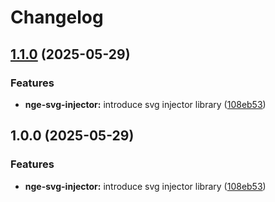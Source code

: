 # Changelog

## [1.1.0](https://github.com/ecoma-io/application/compare/nge-svg-injector@v1.0.0...nge-svg-injector@v1.1.0) (2025-05-29)


### Features

* **nge-svg-injector:** introduce svg injector library ([108eb53](https://github.com/ecoma-io/application/commit/108eb53d0a17a16324de29dbaa43ad3a3c87efb2))

## 1.0.0 (2025-05-29)


### Features

* **nge-svg-injector:** introduce svg injector library ([108eb53](https://github.com/ecoma-io/application/commit/108eb53d0a17a16324de29dbaa43ad3a3c87efb2))
